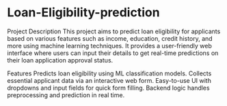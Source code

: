 # Loan-Eligibility-prediction
Project Description
This project aims to predict loan eligibility for applicants based on various features such as income, education, credit history, and more using machine learning techniques. It provides a user-friendly web interface where users can input their details to get real-time predictions on their loan application approval status.

 Features
Predicts loan eligibility using ML classification models.
Collects essential applicant data via an interactive web form.
Easy-to-use UI with dropdowns and input fields for quick form filling.
Backend logic handles preprocessing and prediction in real time.
